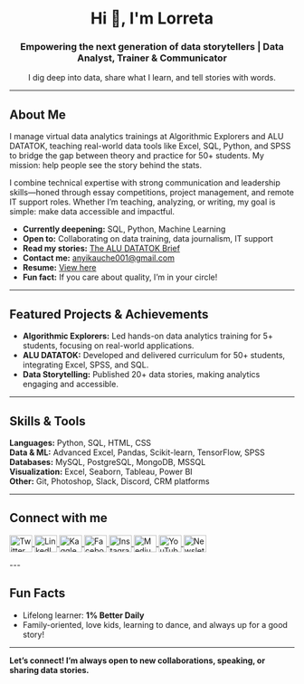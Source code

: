 <h1 align="center">Hi 👋, I'm Lorreta</h1>
<h3 align="center">Empowering the next generation of data storytellers | Data Analyst, Trainer & Communicator</h3>

<p align="center">I dig deep into data, share what I learn, and tell stories with words.</p>

---

## About Me

I manage virtual data analytics trainings at Algorithmic Explorers and ALU DATATOK, teaching real-world data tools like Excel, SQL, Python, and SPSS to bridge the gap between theory and practice for 50+ students. My mission: help people see the story behind the stats.

I combine technical expertise with strong communication and leadership skills—honed through essay competitions, project management, and remote IT support roles. Whether I’m teaching, analyzing, or writing, my goal is simple: make data accessible and impactful.

- **Currently deepening:** SQL, Python, Machine Learning  
- **Open to:** Collaborating on data training, data journalism, IT support  
- **Read my stories:** [The ALU DATATOK Brief](https://www.linkedin.com/newsletters/the-alu-datatok-brief-7324717932364623872/)  
- **Contact me:** anyikauche001@gmail.com  
- **Resume:** [View here](https://drive.google.com/file/d/1HlDan8tcPbh9x1ed1Dc0wb2vlT_eb-ZQ/view?usp=drivesdk)  
- **Fun fact:** If you care about quality, I’m in your circle!

---

## Featured Projects & Achievements

- **Algorithmic Explorers:** Led hands-on data analytics training for 5+ students, focusing on real-world applications.
- **ALU DATATOK:** Developed and delivered curriculum for 50+ students, integrating Excel, SPSS, and SQL.
- **Data Storytelling:** Published 20+ data stories, making analytics engaging and accessible.

---

## Skills & Tools

**Languages:** Python, SQL, HTML, CSS  
**Data & ML:** Advanced Excel, Pandas, Scikit-learn, TensorFlow, SPSS  
**Databases:** MySQL, PostgreSQL, MongoDB, MSSQL  
**Visualization:** Excel, Seaborn, Tableau, Power BI  
**Other:** Git, Photoshop, Slack, Discord, CRM platforms

---

## Connect with me

<p align="left">
  <a href="https://twitter.com/lorreta_anyika" target="_blank" rel="noopener noreferrer">
    <img align="center" src="https://raw.githubusercontent.com/rahuldkjain/github-profile-readme-generator/master/src/images/icons/Social/twitter.svg" alt="Twitter" height="30" width="40" />
  </a>
  <a href="https://linkedin.com/in/uchechukwu-lorreta-anyika" target="_blank" rel="noopener noreferrer">
    <img align="center" src="https://raw.githubusercontent.com/rahuldkjain/github-profile-readme-generator/master/src/images/icons/Social/linked-in-alt.svg" alt="LinkedIn" height="30" width="40" />
  </a>
  <a href="https://kaggle.com/uchechukwu-lorreta-anyika" target="_blank" rel="noopener noreferrer">
    <img align="center" src="https://raw.githubusercontent.com/rahuldkjain/github-profile-readme-generator/master/src/images/icons/Social/kaggle.svg" alt="Kaggle" height="30" width="40" />
  </a>
  <a href="https://fb.com/lorreta.anyika" target="_blank" rel="noopener noreferrer">
    <img align="center" src="https://raw.githubusercontent.com/rahuldkjain/github-profile-readme-generator/master/src/images/icons/Social/facebook.svg" alt="Facebook" height="30" width="40" />
  </a>
  <a href="https://instagram.com/lorreta_anyika" target="_blank" rel="noopener noreferrer">
    <img align="center" src="https://raw.githubusercontent.com/rahuldkjain/github-profile-readme-generator/master/src/images/icons/Social/instagram.svg" alt="Instagram" height="30" width="40" />
  </a>
  <a href="https://medium.com/@uchechukwu_lorreta_anyika" target="_blank" rel="noopener noreferrer">
    <img align="center" src="https://raw.githubusercontent.com/rahuldkjain/github-profile-readme-generator/master/src/images/icons/Social/medium.svg" alt="Medium" height="30" width="40" />
  </a>
  <a href="https://www.youtube.com/c/aludatatok" target="_blank" rel="noopener noreferrer">
    <img align="center" src="https://raw.githubusercontent.com/rahuldkjain/github-profile-readme-generator/master/src/images/icons/Social/youtube.svg" alt="YouTube" height="30" width="40" />
  </a>
  <a href="https://www.linkedin.com/newsletters/the-alu-datatok-brief-7324717932364623872/" target="_blank" rel="noopener noreferrer">
    <img align="center" src="https://raw.githubusercontent.com/rahuldkjain/github-profile-readme-generator/master/src/images/icons/Social/rss.svg" alt="Newsletter" height="30" width="40" />
  </a>
</p>
---

## Fun Facts

- Lifelong learner: **1% Better Daily**
- Family-oriented, love kids, learning to dance, and always up for a good story!

---

**Let’s connect! I’m always open to new collaborations, speaking, or sharing data stories.**
